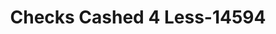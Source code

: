 ---
f_zip-code: 91950
f_state-code: CA
title: Checks Cashed 4 Less-14594
f_phone: 619-477-0712
f_city-only: National City
f_address: 724 Highland Avenue Suite B National City
f_location-unique-id: '14594'
slug: checks-cashed-4-less-14594
updated-on: '2024-05-30T13:46:58.046Z'
created-on: '2024-05-30T13:36:59.803Z'
published-on: '2024-05-30T13:54:32.469Z'
f_city-state: cms/city/national-city-ca.md
f_company: cms/company/checks-cashed-4-less.md
f_state: cms/state/california.md
layout: '[payday-loan].html'
tags: payday-loan
---